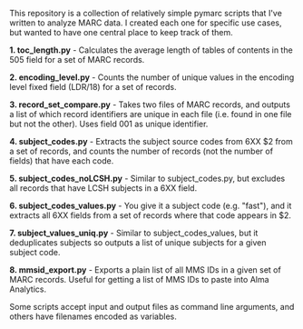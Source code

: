 This repository is a collection of relatively simple pymarc scripts that I've written to analyze MARC data.  I created each one for specific use cases, but wanted to have one central place to keep track of them.

**1. toc_length.py** - Calculates the average length of tables of contents in the 505 field for a set of MARC records.

**2. encoding_level.py** - Counts the number of unique values in the encoding level fixed field (LDR/18) for a set of records.

**3. record_set_compare.py** - Takes two files of MARC records, and outputs a list of which record identifiers are unique in each file (i.e. found in one file but not the other). Uses field 001 as unique identifier.

**4. subject_codes.py** - Extracts the subject source codes from 6XX $2 from a set of records, and counts the number of records (not the number of fields) that have each code.

**5. subject_codes_noLCSH.py** - Similar to subject_codes.py, but excludes all records that have LCSH subjects in a 6XX field.

**6. subject_codes_values.py** - You give it a subject code (e.g. "fast"), and it extracts all 6XX fields from a set of records where that code appears in $2.

**7. subject_values_uniq.py** - Similar to subject_codes_values, but it deduplicates subjects so outputs a list of unique subjects for a given subject code.

**8. mmsid_export.py** - Exports a plain list of all MMS IDs in a given set of MARC records. Useful for getting a list of MMS IDs to paste into Alma Analytics.

Some scripts accept input and output files as command line arguments, and others have filenames encoded as variables.
